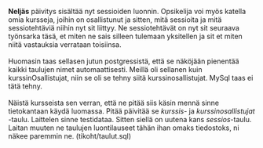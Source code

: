 <b>Neljäs</b> päivitys sisältää nyt sessioiden luonnin. Opsikelija voi myös katella omia kursseja, joihin on osallistunut ja sitten, mitä sessioita ja mitä sessiotehtäviä niihin nyt sit liittyy. Ne sessiotehtävät on nyt sit seuraava työnsarka täsä, et miten ne sais silleen tulemaan yksitellen ja sit et miten niitä vastauksia verrataan toisiinsa. 
</br>
</br>
Huomasin taas sellasen jutun postgressistä, että se näköjään pienentää kaikki taulujen nimet automaattisesti. Meillä oli sellanen kuin kurssinOsallistujat, niin se oli se tehny siitä kurssinosallistujat. MySql taas ei tätä tehny. 
</br>
</br>
Näistä kursseista sen verran, että ne pitää siis käsin mennä sinne tietokantaan käydä luomassa. Pitää päivitää se <i>kurssis</i>- ja <i>kurssinosallistujat</i> -taulu. Laittelen sinne testidataa. Sitten siellä on uutena kans <i>sessios</i>-taulu. Laitan muuten ne taulujen luontilauseet tähän ihan omaks tiedostoks, ni näkee paremmin ne. (tikoht/taulut.sql)
